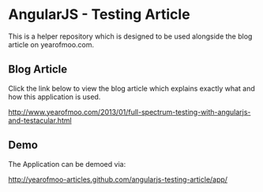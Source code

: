 # AngularJS - Testing Article
This is a helper repository which is designed to be used alongside the blog article on yearofmoo.com.

## Blog Article
Click the link below to view the blog article which explains exactly what and how this application is used.

http://www.yearofmoo.com/2013/01/full-spectrum-testing-with-angularjs-and-testacular.html

## Demo
The Application can be demoed via:

http://yearofmoo-articles.github.com/angularjs-testing-article/app/
